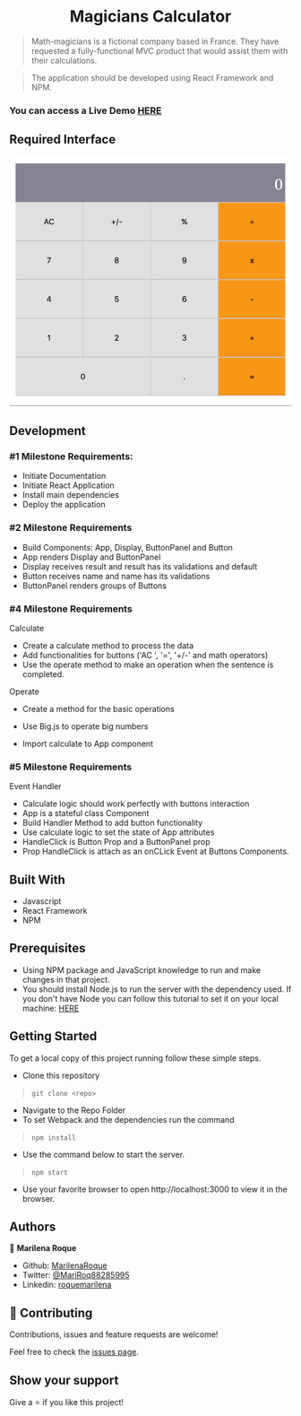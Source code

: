 <h1 align="center"> Magicians Calculator </h1>


> Math-magicians is a fictional company based in France. They have requested a fully-functional MVC product that would assist them with their calculations.

> The application should be developed using React Framework and NPM. 


### You can access a Live Demo [HERE](https://magician-calculator.herokuapp.com/)

## Required Interface

![Screenshot](./assets/screenshot.png)

## Development

### #1 Milestone Requirements:
 - Initiate Documentation
 - Initiate React Application
 - Install main dependencies
 - Deploy the application

### #2 Milestone Requirements
  - Build Components: App, Display, ButtonPanel and Button
  - App renders Display and ButtonPanel
  - Display receives result and result has its validations and default
  - Button receives name and name has its validations
  - ButtonPanel renders groups of Buttons

### #4 Milestone Requirements
  Calculate

  - Create a calculate method to process the data
  - Add functionalities for buttons ('AC ', '=', '+/-' and math operators)
  - Use the operate method to make an operation when the sentence is completed.

  Operate

  - Create a method for the basic operations
  - Use Big.js to operate big numbers

  
  - Import calculate to App component

### #5 Milestone Requirements

  Event Handler

  - Calculate logic should work perfectly with buttons interaction
  - App is a stateful class Component
  - Build Handler Method to add button functionality
  - Use calculate logic to set the state of App attributes
  - HandleClick is Button Prop and a ButtonPanel prop
  - Prop HandleClick is attach as an onCLick Event at Buttons Components.

## Built With

- Javascript
- React Framework
- NPM


## Prerequisites

- Using NPM package and JavaScript knowledge to run and make changes in that project.
- You should install Node.js to run the server with the dependency used. If you don't have Node you can follow this tutorial to set it on your local machine: [HERE](https://www.w3schools.com/nodejs/default.asp)


## Getting Started

To get a local copy of this project running follow these simple steps.

- Clone this repository
 > `git clone <repo>`
- Navigate to the Repo Folder
- To set Webpack and the dependencies run the command
> `npm install`
- Use the command below to start the server. 
> `npm start`
- Use your favorite browser to open http://localhost:3000 to view it in the browser.


## Authors

👤 **Marilena Roque**

- Github: [MarilenaRoque](https://github.com/MarilenaRoque)
- Twitter: [@MariRoq88285995](https://twitter.com/MariRoq88285995)
- Linkedin: [roquemarilena](https://www.linkedin.com/in/roquemarilena/)


## 🤝 Contributing

Contributions, issues and feature requests are welcome!

Feel free to check the [issues page](issues/).


## Show your support

Give a ⭐️ if you like this project!
